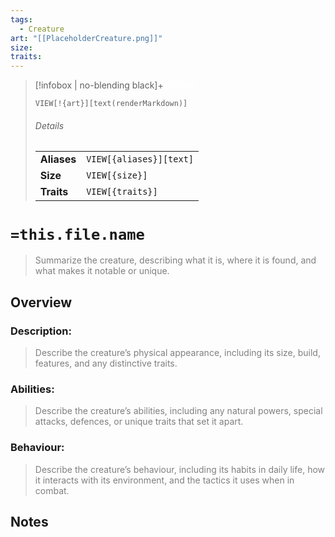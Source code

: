 ```yaml
---
tags:
  - Creature
art: "[[PlaceholderCreature.png]]"
size:
traits:
---
```


> [!infobox | no-blending black]+ <font color="#ffffff">Infobox</font>
> 
> `VIEW[!{art}][text(renderMarkdown)]`
> 
> ###### Details
> |  |  |
> | --- | --- |
> | **Aliases** | `VIEW[{aliases}][text]` |
> | **Size** | `VIEW[{size}]` |
> | **Traits** | `VIEW[{traits}]` |

# `=this.file.name`

> <font color="#7f7f7f">Summarize the creature, describing what it is, where it is found, and what makes it notable or unique.</font>

## Overview

### Description:

> <font color="#7f7f7f">Describe the creature’s physical appearance, including its size, build, features, and any distinctive traits.</font>

### Abilities:

> <font color="#7f7f7f">Describe the creature’s abilities, including any natural powers, special attacks, defences, or unique traits that set it apart.</font>

### Behaviour:

> <font color="#7f7f7f">Describe the creature’s behaviour, including its habits in daily life, how it interacts with its environment, and the tactics it uses when in combat.</font>

## Notes

